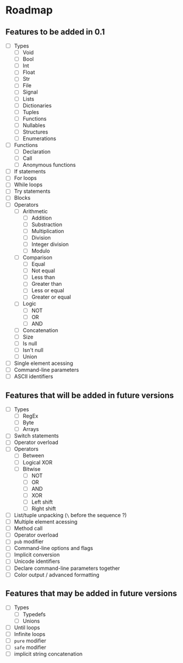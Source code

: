 # Roadmap

## Features to be added in 0.1

- [ ] Types
  - [ ] Void
  - [ ] Bool
  - [ ] Int
  - [ ] Float
  - [ ] Str
  - [ ] File
  - [ ] Signal
  - [ ] Lists
  - [ ] Dictionaries
  - [ ] Tuples
  - [ ] Functions
  - [ ] Nullables
  - [ ] Structures
  - [ ] Enumerations
- [ ] Functions
  - [ ] Declaration
  - [ ] Call
  - [ ] Anonymous functions
- [ ] If statements
- [ ] For loops
- [ ] While loops
- [ ] Try statements
- [ ] Blocks
- [ ] Operators
  - [ ] Arithmetic
    - [ ] Addition
    - [ ] Substraction
    - [ ] Multiplication
    - [ ] Division
    - [ ] Integer division
    - [ ] Modulo
  - [ ] Comparison
    - [ ] Equal
    - [ ] Not equal
    - [ ] Less than
    - [ ] Greater than
    - [ ] Less or equal
    - [ ] Greater or equal
  - [ ] Logic
    - [ ] NOT
    - [ ] OR
    - [ ] AND
  - [ ] Concatenation
  - [ ] Size
  - [ ] Is null
  - [ ] Isn't null
  - [ ] Union
- [ ] Single element acessing
- [ ] Command-line parameters
- [ ] ASCII identifiers

## Features that will be added in future versions

- [ ] Types
  - [ ] RegEx
  - [ ] Byte
  - [ ] Arrays
- [ ] Switch statements
- [ ] Operator overload 
- [ ] Operators
  - [ ] Between
  - [ ] Logical XOR
  - [ ] Bitwise
    - [ ] NOT
    - [ ] OR
    - [ ] AND
    - [ ] XOR
    - [ ] Left shift
    - [ ] Right shift
- [ ] List/tuple unpacking (`\` before the sequence ?)
- [ ] Multiple element acessing
- [ ] Method call
- [ ] Operator overload
- [ ] `pub` modifier
- [ ] Command-line options and flags
- [ ] Implicit conversion
- [ ] Unicode identifiers
- [ ] Declare command-line parameters together
- [ ] Color output / advanced formatting

## Features that may be added in future versions

- [ ] Types
  - [ ] Typedefs
  - [ ] Unions
- [ ] Until loops
- [ ] Infinite loops
- [ ] `pure` modifier
- [ ] `safe` modifier
- [ ] implicit string concatenation